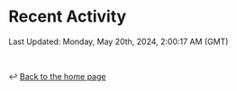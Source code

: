 # Recent Activity

<!--RECENT_ACTIVITY:start-->
<!--RECENT_ACTIVITY:end-->

<!--RECENT_ACTIVITY:last_update-->
Last Updated: Monday, May 20th, 2024, 2:00:17 AM (GMT)
<!--RECENT_ACTIVITY:last_update_end-->

<br>

↩️ [Back to the home page](/README.md)
